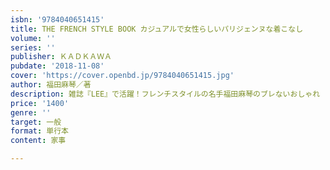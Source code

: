 ```yaml
---
isbn: '9784040651415'
title: THE FRENCH STYLE BOOK カジュアルで女性らしいパリジェンヌな着こなし
volume: ''
series: ''
publisher: ＫＡＤＫＡＷＡ
pubdate: '2018-11-08'
cover: 'https://cover.openbd.jp/9784040651415.jpg'
author: 福田麻琴／著
description: 雑誌『LEE』で活躍！フレンチスタイルの名手福田麻琴のブレないおしゃれ
price: '1400'
genre: ''
target: 一般
format: 単行本
content: 家事

---
```

